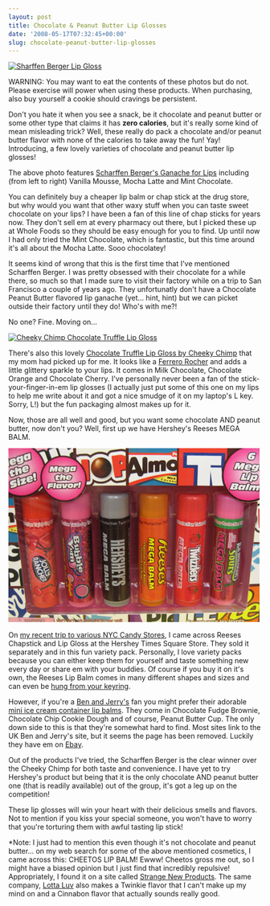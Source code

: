 ```yaml
---
layout: post
title: Chocolate & Peanut Butter Lip Glosses
date: '2008-05-17T07:32:45+00:00'
slug: chocolate-peanut-butter-lip-glosses
---
```

<a href="http://www.flickr.com/photos/kstar810/2482739917/"><img src="http://farm4.static.flickr.com/3012/2482739917_c0464ec8ab.jpg?v=0" alt="Sharffen Berger Lip Gloss" /></a>

WARNING: You may want to eat the contents of these photos but do not. Please exercise will power when using these products. When purchasing, also buy yourself a cookie should cravings be persistent.

Don't you hate it when you see a snack, be it chocolate and peanut butter or some other type that claims it has <strong>zero calories</strong>, but it's really some kind of mean misleading trick? Well, these really do pack a chocolate and/or peanut butter flavor with none of the calories to take away the fun! Yay! Introducing, a few lovely varieties of chocolate and peanut butter lip glosses!

The above photo features <a href="http://www.scharffenberger.com/prodinfo.asp?number=BALM">Scharffen Berger's Ganache for Lips</a> including (from left to right) Vanilla Mousse, Mocha Latte and Mint Chocolate. 

You can definitely buy a cheaper lip balm or chap stick at the drug store, but why would you want that other waxy stuff when you can taste sweet chocolate on your lips? I have been a fan of this line of chap sticks for years now. They don't sell em at every pharmacy out there, but I picked these up at Whole Foods so they should be easy enough for you to find. Up until now I had only tried the Mint Chocolate, which is fantastic, but this time around it's all about the Mocha Latte. Sooo chocolatey!

It seems kind of wrong that this is the first time that I've mentioned Scharffen Berger. I was pretty obsessed with their chocolate for a while there, so much so that I made sure to visit their factory while on a trip to San Francisco a couple of years ago. They unfortunatly don't have a Chocolate Peanut Butter flavored lip ganache (yet... hint, hint) but we can picket outside their factory until they do! Who's with me?!

No one? Fine. Moving on...

<a href="http://flickr.com/photos/kstar810/2498337643/"><img src="http://farm4.static.flickr.com/3266/2498337643_3a228bcc7c.jpg?v=0" alt="Cheeky Chimp Chocolate Truffle Lip Gloss" /></a>

There's also this lovely <a href="http://www.twenga.co.uk/dir-Health-Beauty,Facial-skincare,Lip-balm-8623">Chocolate Truffle Lip Gloss by Cheeky Chimp</a> that my mom had picked up for me. It looks like a <a href="http://ferrerochocolatesusa.com/">Ferrero Rocher</a> and adds a little glittery sparkle to your lips. It comes in Milk Chocolate, Chocolate Orange and Chocolate Cherry. I've personally never been a fan of the stick-your-finger-in-em lip glosses (I actually just put some of this one on my lips to help me write about it and got a nice smudge of it on my laptop's L key. Sorry, L!) but the fun packaging almost makes up for it.

Now, those are all well and good, but you want some chocolate AND peanut butter, now don't you? Well, first up we have Hershey's Reeses MEGA BALM.

<img src='images/uploads/2008/05/lip_gloss_sm.jpg' alt='Candy Lip Gloss' class="yellowborder" />

On <a href="http://www.cpbgallery.com/2008/05/05/midtown-manhattan-candy-store-tour/">my recent trip to various NYC Candy Stores</a>, I came across Reeses Chapstick and Lip Gloss at the Hershey Times Square Store. They sold it separately and in this fun variety pack. Personally, I love variety packs because you can either keep them for yourself and taste something new every day or share em with your buddies. Of course if you buy it on it's own, the Reeses Lip Balm comes in many different shapes and sizes and can even be <a href="http://www.findmoregifts.com/index.php/fuseaction/products.ShowDetails/id/2019.htm">hung from your keyring</a>.

However, if you're a <a href="http://www.benjerry.com/">Ben and Jerry's</a> fan you might prefer their adorable <a href="http://www.kissandmakeup.tv/ben%20and%20jerry's%20lip%20balm.jpg">mini ice cream container lip balms</a>. They come in Chocolate Fudge Brownie, Chocolate Chip Cookie Dough and of course, Peanut Butter Cup. The only down side to this is that they're somewhat hard to find. Most sites link to the UK Ben and Jerry's site, but it seems the page has been removed. Luckily they have em on <a href="http://cgi.ebay.com/BEN-JERRYS-PEANUT-BUTTER-CUP-LIP-BALM_W0QQitemZ220190808149QQihZ012QQcategoryZ31801QQssPageNameZWDVWQQrdZ1QQcmdZViewItem">Ebay</a>.

Out of the products I've tried, the Scharffen Berger is the clear winner over the Cheeky Chimp for both taste and convenience. I have yet to try Hershey's product but being that it is the only chocolate AND peanut butter one (that is readily available) out of the group, it's got a leg up on the competition!

These lip glosses will win your heart with their delicious smells and flavors. Not to mention if you kiss your special someone, you won't have to worry that you're torturing them with awful tasting lip stick!

*Note: I just had to mention this even though it's not chocolate and peanut butter... on my web search for some of the above mentioned cosmetics, I came across this: CHEETOS LIP BALM! Ewww! Cheetos gross me out, so I might have a biased opinion but I just find that incredibly repulsive! Appropriately, I found it on a site called <a href="http://www.strangenewproducts.com/2005/12/cheetos-lip-balm.html">Strange New Products</a>. The same company, <a href="http://www.lottaluv.com/">Lotta Luv</a> also makes a Twinkie flavor that I can't make up my mind on and a Cinnabon flavor that actually sounds really good.
